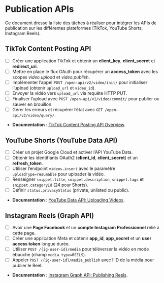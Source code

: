 # Publication APIs

Ce document dresse la liste des tâches à réaliser pour intégrer les APIs de publication sur les différentes plateformes (TikTok, YouTube Shorts, Instagram Reels).

## TikTok Content Posting API

- [ ] Créer une application TikTok et obtenir un **client_key**, **client_secret** et **redirect_uri**.
- [ ] Mettre en place le flux OAuth pour récupérer un **access_token** avec les scopes *video.upload* et *video.publish*.
- [ ] Implémenter l’appel `POST /open-api/v2/video/init/` pour initialiser l’upload (obtenir `upload_url` et `video_id`).
- [ ] Envoyer la vidéo vers `upload_url` via requête HTTP PUT.
- [ ] Finaliser l’upload avec `POST /open-api/v2/video/commit/` pour publier ou sauver en brouillon.
- [ ] Gérer les erreurs et récupérer l’état avec `GET /open-api/v2/video/query/`.
- **Documentation** : [TikTok Content Posting API Overview](https://developers.tiktok.com/doc/content-posting-api-overview/).

## YouTube Shorts (YouTube Data API)

- [ ] Créer un projet Google Cloud et activer l’API YouTube Data.
- [ ] Obtenir les identifiants OAuth2 (**client_id**, **client_secret**) et un **refresh_token**.
- [ ] Utiliser l’endpoint `videos.insert` avec le paramètre `uploadType=resumable` pour uploader la vidéo.
- [ ] Renseigner `snippet.title`, `snippet.description`, `snippet.tags` et `snippet.categoryId` (24 pour Shorts).
- [ ] Définir `status.privacyStatus` (private, unlisted ou public).
- **Documentation** : [YouTube Data API: Uploading Videos](https://developers.google.com/youtube/v3/docs/videos/insert).

## Instagram Reels (Graph API)

- [ ] Avoir une **Page Facebook** et un **compte Instagram Professionnel** relié à cette page.
- [ ] Créer une application Meta et obtenir **app_id**, **app_secret** et un **user access token** longue durée.
- [ ] Utiliser `POST /{ig-user-id}/media` pour téléverser la vidéo en mode ébauche (champ `media_type=REELS`).
- [ ] Appeler `POST /{ig-user-id}/media_publish` avec l’ID de la média pour publier le Reel.
- **Documentation** : [Instagram Graph API: Publishing Reels](https://developers.facebook.com/docs/instagram-api/guides/content-publishing/).
